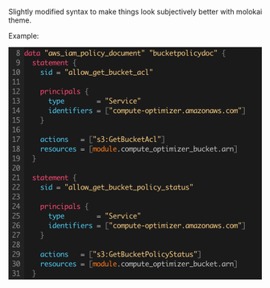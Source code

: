 Slightly modified syntax to make things look subjectively better with molokai theme.

Example:

![screenshot](https://github.com/ShamilAssylbekov/vim-terraform/blob/master/syntax/screenshot.png?raw=true)

